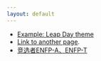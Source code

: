 ```yaml
---
layout: default
---
```


 - [Example: Leap Day theme](https://pages-themes.github.io/leap-day/)
 - [Link to another page](/docs/another-page.html).
 - [竞选者ENFP-A、ENFP-T](/docs/竞选者ENFP-A、ENFP-T)

